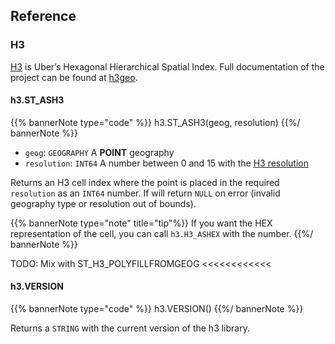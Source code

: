 ## Reference

### H3

[H3](https://eng.uber.com/h3/) is Uber’s Hexagonal Hierarchical Spatial Index. Full documentation of the project can be found at [h3geo](https://h3geo.org/docs).

#### h3.ST_ASH3

{{% bannerNote type="code" %}}
h3.ST_ASH3(geog, resolution)
{{%/ bannerNote %}}

* `geog`: `GEOGRAPHY` A **POINT** geography
* `resolution`: `INT64` A number between 0 and 15 with the [H3 resolution](https://h3geo.org/docs/core-library/restable)

Returns an H3 cell index where the point is placed in the required `resolution` as an `INT64` number. If will return `NULL` on error (invalid geography type or resolution out of bounds).

{{% bannerNote type="note" title="tip"%}}
If you want the HEX representation of the cell, you can call `h3.H3_ASHEX` with the number.
{{%/ bannerNote %}}

TODO: Mix with ST_H3_POLYFILLFROMGEOG <<<<<<<<<<<<


#### h3.VERSION

{{% bannerNote type="code" %}}
h3.VERSION()
{{%/ bannerNote %}}

Returns a `STRING` with the current version of the h3 library.